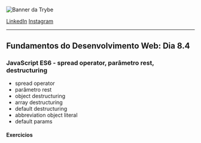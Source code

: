 #

![Banner da Trybe](https://ik.imagekit.io/sergiomos/trybe_oxSPVAAygK.jpeg "Trybe")

[LinkedIn](https://www.linkedin.com/in/sergiomos/)
[Instagram](https://www.instagram.com/sergio_mdo/)

---

## Fundamentos do Desenvolvimento Web: Dia 8.4

### JavaScript ES6 - spread operator, parâmetro rest, destructuring

- spread operator
- parâmetro rest
- object destructuring
- array destructuring
- default destructuring
- abbreviation object literal
- default params

#### Exercicios
